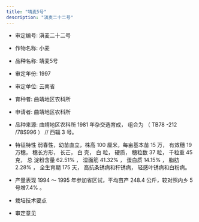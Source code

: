```yaml
---
title: "靖麦5号"
description: "滇麦二十二号"
---
```

* 审定编号:  滇麦二十二号

*  作物名称:  小麦

*  品种名称:  靖麦5号

*  审定年份:  1997

*  审定单位:  云南省

* 育种者:  曲靖地区农科所

*  申请者:  曲靖地区农科所

*  品种来源:  曲靖地区农科所 1981 年杂交选育成， 组合为 （ TB78 -212 /78S996 ） // 西辐 3 号。

*  特征特性
弱春性，幼苗直立，株高 100 厘米，每亩基本苗 15 万， 有效穗 19 万穗， 穗长方形， 长芒， 白 壳， 白 粒， 硬质， 穗粒数 37 粒， 千粒重 45 克， 总 淀粉含量 62.51% ， 湿面筋 41.32% ， 蛋白质 14.15% ， 脂肪 2.28% ， 全生育期 175 天， 高抗条锈病和秆锈病， 轻感叶锈病和白粉病。

*  产量表现
 1994 ～ 1995 年参加省区试，平均亩产 248.4 公斤，较对照内乡 5 号增7.4% 。

*  栽培技术要点


*  审定意见

